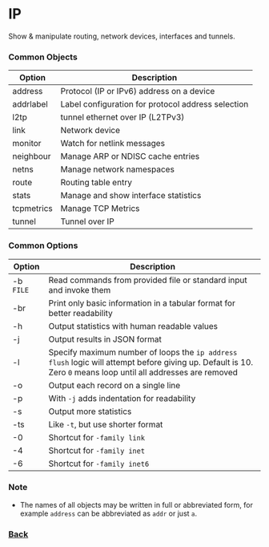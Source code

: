 # IP

Show & manipulate routing, network devices, interfaces and tunnels.

### Common Objects 

| Option | Description |
| --- | --- |
| address | Protocol (IP or IPv6) address on a device |
| addrlabel | Label configuration for protocol address selection |
| l2tp | tunnel ethernet over IP (L2TPv3) |
| link | Network device |
| monitor | Watch for netlink messages |
| neighbour | Manage ARP or NDISC cache entries |
| netns | Manage network namespaces |
| route  | Routing table entry |
| stats | Manage and show interface statistics |
| tcpmetrics | Manage TCP Metrics |
| tunnel | Tunnel over IP |

### Common Options

| Option | Description |
| --- | --- |
| -b `FILE ` | Read commands from provided file or standard input and invoke them |
| -br | Print only basic information in a tabular format for better readability |
| -h | Output statistics with human readable values |
| -j | Output results in JSON format |
| -l | Specify maximum number of loops the `ip address flush` logic will attempt before giving up. Default is 10. Zero `0` means loop until all addresses are removed |
| -o | Output each record on a single line |
| -p | With `-j` adds indentation for readability |
| -s | Output more statistics |
| -ts | Like `-t`, but use shorter format |
| -0 | Shortcut for `-family link` |
| -4 | Shortcut for `-family inet` |
| -6 | Shortcut for `-family inet6` |

### Note

* The names of all objects may be written in full or abbreviated form, for example `address` can be abbreviated as `addr` or just `a`.

### [Back](linux-man-pages.md)
